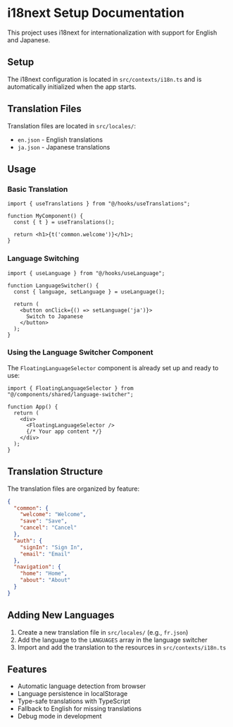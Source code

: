 # i18next Setup Documentation

This project uses i18next for internationalization with support for English and Japanese.

## Setup

The i18next configuration is located in `src/contexts/i18n.ts` and is automatically initialized when the app starts.

## Translation Files

Translation files are located in `src/locales/`:
- `en.json` - English translations
- `ja.json` - Japanese translations

## Usage

### Basic Translation

```tsx
import { useTranslations } from "@/hooks/useTranslations";

function MyComponent() {
  const { t } = useTranslations();
  
  return <h1>{t('common.welcome')}</h1>;
}
```

### Language Switching

```tsx
import { useLanguage } from "@/hooks/useLanguage";

function LanguageSwitcher() {
  const { language, setLanguage } = useLanguage();
  
  return (
    <button onClick={() => setLanguage('ja')}>
      Switch to Japanese
    </button>
  );
}
```

### Using the Language Switcher Component

The `FloatingLanguageSelector` component is already set up and ready to use:

```tsx
import { FloatingLanguageSelector } from "@/components/shared/language-switcher";

function App() {
  return (
    <div>
      <FloatingLanguageSelector />
      {/* Your app content */}
    </div>
  );
}
```

## Translation Structure

The translation files are organized by feature:

```json
{
  "common": {
    "welcome": "Welcome",
    "save": "Save",
    "cancel": "Cancel"
  },
  "auth": {
    "signIn": "Sign In",
    "email": "Email"
  },
  "navigation": {
    "home": "Home",
    "about": "About"
  }
}
```

## Adding New Languages

1. Create a new translation file in `src/locales/` (e.g., `fr.json`)
2. Add the language to the `LANGUAGES` array in the language switcher
3. Import and add the translation to the resources in `src/contexts/i18n.ts`

## Features

- Automatic language detection from browser
- Language persistence in localStorage
- Type-safe translations with TypeScript
- Fallback to English for missing translations
- Debug mode in development 